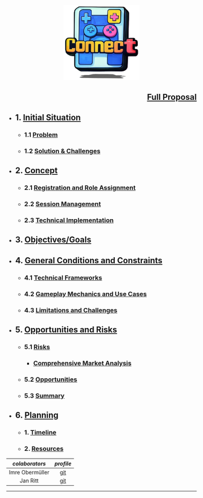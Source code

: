 <!-- Syp Project --->

<div align="center">

  <img src="img/logo.png" alt="connect-logo" width=40%>

</div>

## <p align="right"> [Full Proposal](project-proposal.md)</p>

- ## 1. [Initial Situation](https://github.com/IxI-Enki/SypProject-001/blob/master/project-proposal.md#-1-initial-situation-)
  - ### 1.1 [Problem](https://github.com/IxI-Enki/SypProject-001/blob/master/project-proposal.md#problem)
  - ### 1.2 [Solution & Challenges](https://github.com/IxI-Enki/SypProject-001/blob/master/project-proposal.md#solution--challenges)

- ## 2. [Concept](https://github.com/IxI-Enki/SypProject-001/blob/master/project-proposal.md#-2-concept-)
  - ### 2.1 [Registration and Role Assignment](https://github.com/IxI-Enki/SypProject-001/blob/master/project-proposal.md#registration-and-role-assignment)
  - ### 2.2 [Session Management](https://github.com/IxI-Enki/SypProject-001/blob/master/project-proposal.md#session-management)
  - ### 2.3 [Technical Implementation](https://github.com/IxI-Enki/SypProject-001/blob/master/project-proposal.md#technical-implementation)

- ## 3. [Objectives/Goals](https://github.com/IxI-Enki/SypProject-001/blob/master/project-proposal.md#-3-objectivesgoals--)

- ## 4. [General Conditions and Constraints](https://github.com/IxI-Enki/SypProject-001/blob/master/project-proposal.md#-4-general-conditions-and-constraints-)
  - ### 4.1 [Technical Frameworks](https://github.com/IxI-Enki/SypProject-001/blob/master/project-proposal.md#technical-frameworks)
  - ### 4.2 [Gameplay Mechanics and Use Cases](https://github.com/IxI-Enki/SypProject-001/blob/master/project-proposal.md#gameplay-mechanics-and-use-cases)
  - ### 4.3 [Limitations and Challenges](https://github.com/IxI-Enki/SypProject-001/blob/master/project-proposal.md#limitations-and-challenges)

- ## 5. [Opportunities and Risks](https://github.com/IxI-Enki/SypProject-001/blob/master/project-proposal.md#-5-opportunities-and-risks--)
  - ### 5.1 [Risks](https://github.com/IxI-Enki/SypProject-001/blob/master/project-proposal.md#risks)
    - ### [Comprehensive Market Analysis](https://github.com/IxI-Enki/SypProject-001/blob/master/market-analysis.md#market-analysis)
  - ### 5.2 [Opportunities](https://github.com/IxI-Enki/SypProject-001/blob/master/project-proposal.md#opportunities)
  - ### 5.3 [Summary](https://github.com/IxI-Enki/SypProject-001/blob/master/project-proposal.md#summary)

- ## 6. [Planning](https://github.com/IxI-Enki/SypProject-001/blob/master/project-proposal.md#-6-planning--)
  - ### 1. [Timeline](https://github.com/IxI-Enki/SypProject-001/blob/master/project-proposal.md#timeline)
  - ### 2. [Resources](https://github.com/IxI-Enki/SypProject-001/blob/master/project-proposal.md#budget)


<div align="center">

  |   *colaborators*   |   *profile*   |
  |:------:|:------:|
  |   Imre Obermüller   |   [git](https://github.com/Imre7777)   |
  |   Jan Ritt          |   [git](https://github.com/IxI-Enki)   |

</div>

---